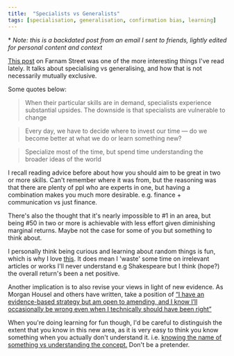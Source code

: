 ```yaml
---
title:  "Specialists vs Generalists"
tags: [specialisation, generalisation, confirmation bias, learning]
---
```


\* *Note: this is a backdated post from an email I sent to friends, lightly edited for personal content and context*

[This post](https://www.farnamstreetblog.com/2017/11/generalized-specialist/ "FS blogpost") on Farnam Street was one of the more interesting things I've read lately. It talks about specialising vs generalising, and how that is not necessarily mutually exclusive. 

Some quotes below: 
> When their particular skills are in demand, specialists experience substantial upsides. The downside is that specialists are vulnerable to change

> Every day, we have to decide where to invest our time — do we become better at what we do or learn something new?

> Specialize most of the time, but spend time understanding the broader ideas of the world

I recall reading advice before about how you should aim to be great in two or more skills. Can't remember where it was from, but the reasoning was that there are plenty of ppl who are experts in one, but having a combination makes you much more desirable. e.g. finance + communication vs just finance. 

There's also the thought that it's nearly impossible to #1 in an area, but being #50 in two or more is achievable with less effort given diminishing marginal returns. Maybe not the case for some of you but something to think about. 

I personally think being curious and learning about random things is fun, which is why I love [this](https://xkcd.com/1053/ "xkcd comic"). It does mean I 'waste' some time on irrelevant articles or works I'll never understand e.g Shakespeare but I think (hope?) the overall return's been a net positive.

Another implication is to also revise your views in light of new evidence. As Morgan Housel and others have written, take a position of [“I have an evidence-based strategy but am open to amending, and I know I’ll occasionally be wrong even when I technically should have been right”](https://www.collaborativefund.com/blog/never-do-that-again/ "Morgan Housel on revising views")

When you're doing learning for fun though, I'd be careful to distinguish the extent that you know in this new area, as it is very easy to think you know something when you actually don't understand it. i.e. [knowing the name of something vs understanding the concept.](https://www.farnamstreetblog.com/2015/01/richard-feynman-knowing-something/  "Feynman on knowing") Don't be a pretender. 
